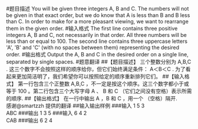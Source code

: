 #题目描述
You will be given three integers A, B and C. The numbers will not be given in that exact order, but we do know that A is less than B and B less than C. In order to make for a more pleasant viewing, we want to rearrange them in the given order.
#输入格式
The first line contains three positive integers A, B and C, not necessarily in that order. All three numbers will be less than or equal to 100. The second line contains three uppercase letters 'A', 'B' and 'C' (with no spaces between them) representing the desired order.
#输出格式
Output the A, B and C in the desired order on a single line, separated by single spaces.
#题意翻译
##【题目描述】
三个整数分别为 A,B,C . 这三个数字不会按照这样的顺序给你，但它们始终满足条件： A＜B＜C . 为了看起来更加简洁明了，我们希望你可以按照给定的顺序重新排列它们。
##【输入格式】
第一行包含三个正整数 A,B,C ，不一定是按这个顺序。这三个数字都小于或等于 100 。第二行包含三个大写字母 A 、 B 和 C （它们之间没有空格）表示所需的顺序.
##【输出格式】
在一行中输出 A ，B 和 C ，用一个 （空格）隔开.\
感谢@smartzzh 提供的翻译
##输入输出样例
###输入
1 5 3\
ABC
###输出
1 3 5
###输入
6 4 2\
CAB
###输出
6 2 4